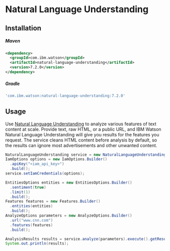 # Natural Language Understanding

## Installation

##### Maven
```xml
<dependency>
  <groupId>com.ibm.watson</groupId>
  <artifactId>natural-language-understanding</artifactId>
  <version>7.2.0</version>
</dependency>
```

##### Gradle
```gradle
'com.ibm.watson:natural-language-understanding:7.2.0'
```

## Usage
Use [Natural Language Understanding](https://cloud.ibm.com/docs/services/natural-language-understanding?topic=natural-language-understanding-about)
to analyze various features of text content at scale. Provide text, raw HTML, or a public URL, and IBM Watson Natural
Language Understanding will give you results for the features you request. The service cleans HTML content before
analysis by default, so the results can ignore most advertisements and other unwanted content.

```java
NaturalLanguageUnderstanding service = new NaturalLanguageUnderstanding("2017-02-27");
IamOptions options = new IamOptions.Builder()
  .apiKey("<iam_api_key>")
  .build();
service.setIamCredentials(options);

EntitiesOptions entities = new EntitiesOptions.Builder()
  .sentiment(true)
  .limit(1)
  .build();
Features features = new Features.Builder()
  .entities(entities)
  .build();
AnalyzeOptions parameters = new AnalyzeOptions.Builder()
  .url("www.cnn.com")
  .features(features)
  .build();

AnalysisResults results = service.analyze(parameters).execute().getResul();
System.out.println(results);
```
